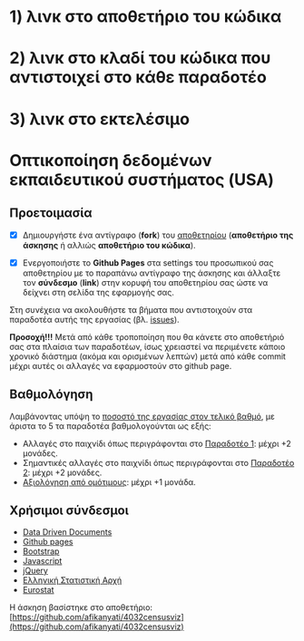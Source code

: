 # 1) λινκ στο αποθετήριο του κώδικα 

# 2) λινκ στο κλαδί του κώδικα που αντιστοιχεί στο κάθε παραδοτέο 

# 3) λινκ στο εκτελέσιμο








# Οπτικοποίηση δεδομένων εκπαιδευτικού συστήματος (USA)

## Προετοιμασία
- [x] Δημιουργήστε ένα αντίγραφο (**fork**) του [αποθετηρίου](https://github.com/ioniodi/D3js-US-educational-attainment/) (**αποθετήριο της άσκησης** ή αλλιώς **αποθετήριο του κώδικα**).

- [x] Ενεργοποιήστε το **Github Pages** στα settings του προσωπικού σας αποθετηρίου με το παραπάνω αντίγραφο της άσκησης και άλλαξτε τον **σύνδεσμο** (**link**) στην κορυφή του αποθετηρίου σας ώστε να δείχνει στη σελίδα της εφαρμογής σας.

Στη συνέχεια να ακολουθήστε τα βήματα που αντιστοιχούν στα παραδοτέα αυτής της εργασίας (βλ. [issues](https://github.com/ioniodi/D3js-US-educational-attainment/issues)).


**Προσοχή!!!** Μετά από κάθε τροποποίηση που θα κάνετε στο αποθετήριό σας στα πλαίσια των παραδοτέων, ίσως χρειαστεί να περιμένετε κάποιο χρονικό διάστημα (ακόμα και ορισμένων λεπτών) μετά από κάθε commit μέχρι αυτές οι αλλαγές να εφαρμοστούν στο github page.


## Βαθμολόγηση
Λαμβάνοντας υπόψη το [ποσοστό της εργασίας στον τελικό βαθμό](https://github.com/courses-ionio/projects/blob/master/dev/index.md), με άριστα το 5 τα παραδοτέα βαθμολογούνται ως εξής:
- Αλλαγές στο παιχνίδι όπως περιγράφονται στο [Παραδοτέο 1](https://github.com/ioniodi/D3js-US-educational-attainment/issues/3): μέχρι +2 μονάδες. 
- Σημαντικές αλλαγές στο παιχνίδι όπως περιγράφονται στο [Παραδοτέο 2](https://github.com/ioniodi/D3js-US-educational-attainment/issues/2): μέχρι +2 μονάδες.
- [Aξιολόγηση από ομότιμους](https://github.com/ioniodi/D3js-US-educational-attainment/issues/1): μέχρι +1 μονάδα.

## Χρήσιμοι σύνδεσμοι

* [Data Driven Documents](https://d3js.org/)
* [Github pages](https://pages.github.com/)
* [Bootstrap](https://getbootstrap.com/)
* [Javascript](https://www.javascript.com/)
* [jQuery](https://jquery.com/)
* [Ελληνική Στατιστική Αρχή](http://www.statistics.gr/)
* [Eurostat](http://ec.europa.eu/eurostat/)

Η άσκηση βασίστηκε στο αποθετήριο: [https://github.com/afikanyati/4032censusviz](https://github.com/afikanyati/4032censusviz)
